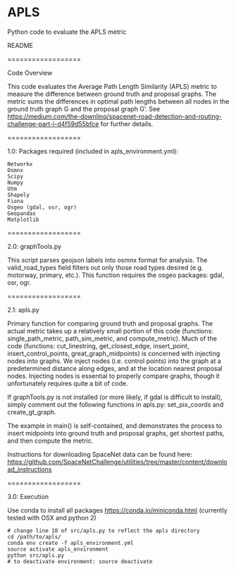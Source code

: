 # APLS
Python code to evaluate the APLS metric

README

==================

Code Overview

This code evaluates the Average Path Length Similarity (APLS) metric to measure the difference between ground truth and proposal graphs.  The metric sums the differences in optimal path lengths between all nodes in the ground truth graph G and the proposal graph G’.   See https://medium.com/the-downlinq/spacenet-road-detection-and-routing-challenge-part-i-d4f59d55bfce for further details. 

==================

1.0:	Packages required (included in apls_environment.yml):


	Networkx
	Osmnx
	Scipy
	Numpy
	Utm
	Shapely
	Fiona
	Osgeo (gdal, osr, ogr)
	Geopandas
	Matplotlib
==================

2.0: graphTools.py

This script parses geojson labels into osmnx format for analysis.  The valid_road_types field filters out only those road types desired (e.g. motorway, primary, etc.).  This function requires the osgeo packages: gdal, osr, ogr.

==================

2.1: apls.py

Primary function for comparing ground truth and proposal graphs.  The actual metric takes up a relatively small portion of this code (functions: single_path_metric, path_sim_metric, and compute_metric).  Much of the code (functions: cut_linestring, get_closest_edge, insert_point, insert_control_points, great_graph_midpoints) is concerned with injecting nodes into graphs. We inject nodes (i.e. control points) into the graph at a predetermined distance along edges, and at the location nearest proposal nodes.  Injecting nodes is essential to properly compare graphs, though it unfortunately requires quite a bit of code.  

If graphTools.py is not installed (or more likely, if gdal is difficult to install), simply comment out the following functions in apls.py: set_pix_coords and create_gt_graph.  

The example in main() is self-contained, and demonstrates the process to insert midpoints into ground truth and proposal graphs, get shortest paths, and then compute the metric.  

Instructions for downloading SpaceNet data can be found here:
https://github.com/SpaceNetChallenge/utilities/tree/master/content/download_instructions

==================

3.0:	Execution

Use conda to install all packages https://conda.io/miniconda.html (currently tested with OSX and python 2)

	# change line 10 of src/apls.py to reflect the apls directory
	cd /path/to/apls/
	conda env create -f apls_environment.yml
	source activate apls_environment
	python src/apls.py
	# to deactivate environment: source deactivate